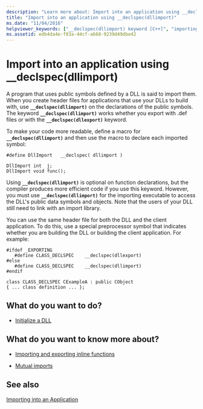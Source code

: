 ```yaml
---
description: "Learn more about: Import into an application using __declspec(dllimport)"
title: "Import into an application using __declspec(dllimport)"
ms.date: "11/04/2016"
helpviewer_keywords: ["__declspec(dllimport) keyword [C++]", "importing DLLs [C++], __declspec(dllimport)"]
ms.assetid: edb4da4e-f83a-44cf-a668-9239d49dbe42
---
```

# Import into an application using __declspec(dllimport)

A program that uses public symbols defined by a DLL is said to import them. When you create header files for applications that use your DLLs to build with, use **`__declspec(dllimport)`** on the declarations of the public symbols. The keyword **`__declspec(dllimport)`** works whether you export with .def files or with the **`__declspec(dllexport)`** keyword.

To make your code more readable, define a macro for **`__declspec(dllimport)`** and then use the macro to declare each imported symbol:

```
#define DllImport   __declspec( dllimport )

DllImport int  j;
DllImport void func();
```

Using **`__declspec(dllimport)`** is optional on function declarations, but the compiler produces more efficient code if you use this keyword. However, you must use **`__declspec(dllimport)`** for the importing executable to access the DLL's public data symbols and objects. Note that the users of your DLL still need to link with an import library.

You can use the same header file for both the DLL and the client application. To do this, use a special preprocessor symbol that indicates whether you are building the DLL or building the client application. For example:

```
#ifdef _EXPORTING
   #define CLASS_DECLSPEC    __declspec(dllexport)
#else
   #define CLASS_DECLSPEC    __declspec(dllimport)
#endif

class CLASS_DECLSPEC CExampleA : public CObject
{ ... class definition ... };
```

## What do you want to do?

- [Initialize a DLL](run-time-library-behavior.md#initializing-a-dll)

## What do you want to know more about?

- [Importing and exporting inline functions](importing-and-exporting-inline-functions.md)

- [Mutual imports](mutual-imports.md)

## See also

[Importing into an Application](importing-into-an-application.md)
